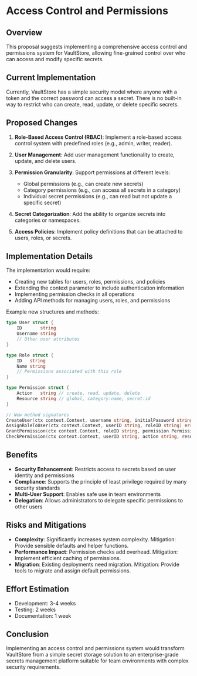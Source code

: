 # Access Control and Permissions

## Overview

This proposal suggests implementing a comprehensive access control and permissions system for VaultStore, allowing fine-grained control over who can access and modify specific secrets.

## Current Implementation

Currently, VaultStore has a simple security model where anyone with a token and the correct password can access a secret. There is no built-in way to restrict who can create, read, update, or delete specific secrets.

## Proposed Changes

1. **Role-Based Access Control (RBAC)**: Implement a role-based access control system with predefined roles (e.g., admin, writer, reader).

2. **User Management**: Add user management functionality to create, update, and delete users.

3. **Permission Granularity**: Support permissions at different levels:
   - Global permissions (e.g., can create new secrets)
   - Category permissions (e.g., can access all secrets in a category)
   - Individual secret permissions (e.g., can read but not update a specific secret)

4. **Secret Categorization**: Add the ability to organize secrets into categories or namespaces.

5. **Access Policies**: Implement policy definitions that can be attached to users, roles, or secrets.

## Implementation Details

The implementation would require:

- Creating new tables for users, roles, permissions, and policies
- Extending the context parameter to include authentication information
- Implementing permission checks in all operations
- Adding API methods for managing users, roles, and permissions

Example new structures and methods:

```go
type User struct {
    ID       string
    Username string
    // Other user attributes
}

type Role struct {
    ID   string
    Name string
    // Permissions associated with this role
}

type Permission struct {
    Action   string // create, read, update, delete
    Resource string // global, category:name, secret:id
}

// New method signatures
CreateUser(ctx context.Context, username string, initialPassword string) (User, error)
AssignRoleToUser(ctx context.Context, userID string, roleID string) error
GrantPermission(ctx context.Context, roleID string, permission Permission) error
CheckPermission(ctx context.Context, userID string, action string, resource string) (bool, error)
```

## Benefits

- **Security Enhancement**: Restricts access to secrets based on user identity and permissions
- **Compliance**: Supports the principle of least privilege required by many security standards
- **Multi-User Support**: Enables safe use in team environments
- **Delegation**: Allows administrators to delegate specific permissions to other users

## Risks and Mitigations

- **Complexity**: Significantly increases system complexity. Mitigation: Provide sensible defaults and helper functions.
- **Performance Impact**: Permission checks add overhead. Mitigation: Implement efficient caching of permissions.
- **Migration**: Existing deployments need migration. Mitigation: Provide tools to migrate and assign default permissions.

## Effort Estimation

- Development: 3-4 weeks
- Testing: 2 weeks
- Documentation: 1 week

## Conclusion

Implementing an access control and permissions system would transform VaultStore from a simple secret storage solution to an enterprise-grade secrets management platform suitable for team environments with complex security requirements.
